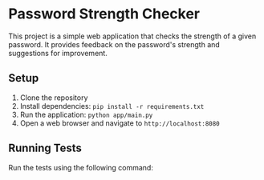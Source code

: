 # Password Strength Checker

This project is a simple web application that checks the strength of a given password. It provides feedback on the password's strength and suggestions for improvement.

## Setup

1. Clone the repository
2. Install dependencies: `pip install -r requirements.txt`
3. Run the application: `python app/main.py`
4. Open a web browser and navigate to `http://localhost:8080`

## Running Tests

Run the tests using the following command: